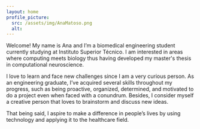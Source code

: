 ```yaml
---
layout: home
profile_picture:
  src: /assets/img/AnaMatoso.png
  alt: 
---
```


<p>
  Welcome! 
  My name is Ana and I’m a biomedical engineering student currently studying at Instituto Superior Técnico. I am interested in areas where computing meets biology thus having developed my master's thesis in computational neuroscience.

</p>

<p>
I love to learn and face new challenges since I am a very curious person. As an engineering graduate, I’ve acquired several skills throughout my progress, such as being proactive, organized, determined, and motivated to do a project even when faced with a conundrum. Besides, I consider myself a creative person that loves to brainstorm and discuss new ideas. 
</p>

<p>
That being said, I aspire to make a difference in people’s lives by using technology and applying it to the healthcare field.
</p>
